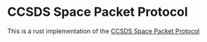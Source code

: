 # CCSDS Space Packet Protocol

This is a rust implementation of the [CCSDS Space Packet Protocol](https://public.ccsds.org/Pubs/133x0b2e1.pdf)